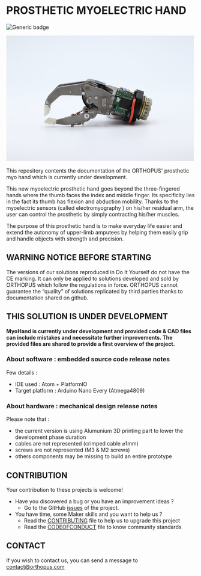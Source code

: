 # PROSTHETIC MYOELECTRIC HAND

![Generic badge](https://img.shields.io/badge/CE_Mark-NO-critical.svg)


![IMG_0521](assets/IMG_0521.jpg)

This repository contents the documentation of the ORTHOPUS' prosthetic myo hand which is currently under development.

This new myoelectric prosthetic hand goes beyond the three-fingered  hands where the thumb faces the index and middle finger. Its specificity lies in the fact its thumb has flexion and abduction mobility. Thanks to the myoelectric sensors (called electromyography ) on his/her  residual arm, the user can control the prosthetic by simply contracting  his/her muscles.

The purpose of this prosthetic hand is to make  everyday life easier and extend the autonomy of upper-limb amputees by  helping them easily grip and handle objects with strength and precision.



## WARNING NOTICE BEFORE STARTING

The versions of our solutions reproduced in Do It Yourself do not have the CE marking. It can only be applied to solutions developed and sold by ORTHOPUS which follow the regulations in force.
ORTHOPUS cannot guarantee the “quality” of solutions replicated by third parties thanks to documentation shared on github.


## THIS SOLUTION IS UNDER DEVELOPMENT

**MyoHand is currently under development and provided code & CAD files can include mistakes and necessitate further improvements. The provided files are shared to provide a first overview of the project.**



### About software : embedded source code release notes

Few details :
- IDE used : Atom + PlatformIO
- Target platform : Arduino Nano Every (Atmega4809)


### About hardware : mechanical design release notes

Please note that :
- the current version is using Alumunium 3D printing part to lower the development phase duration 
- cables are not represented (crimped cable ⌀1mm) 
- screws are not represented (M3 & M2 screws)
- others components may be missing to build an entire prototype
  


## CONTRIBUTION

Your contribution to these projects is welcome!

* Have you discovered a bug or you have an improvement ideas ?
  * Go to the GitHub [issues](https://github.com/orthopus/01-prosthetic-myo-hand/issues) of the project.
* You have time, some Maker skills and you want to help us ?
  * Read the [CONTRIBUTING](CONTRIBUTING.md) file to help us to upgrade this project
  * Read the [CODEOFCONDUCT](CODEOFCONDUCT.md) file to know community standards


## CONTACT

If you wish to contact us, you can send a message to contact@orthopus.com
